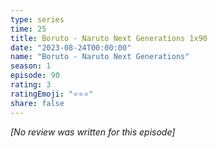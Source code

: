 ```yaml
---
type: series
time: 25
title: Boruto - Naruto Next Generations 1x90
date: "2023-08-24T00:00:00"
name: "Boruto - Naruto Next Generations"
season: 1
episode: 90
rating: 3
ratingEmoji: "⭐️⭐️⭐️"
share: false
---
```


_[No review was written for this episode]_
